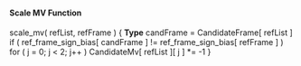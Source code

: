#### Scale MV Function

<div class="syntax">
scale_mv( refList, refFrame ) {                                       <b>Type</b>
    candFrame = CandidateFrame[ refList ]
    if ( ref_frame_sign_bias[ candFrame ] != ref_frame_sign_bias[ refFrame ] )
        for ( j = 0; j < 2; j++ )
            CandidateMv[ refList ][ j ] *= -1
}

</div>
